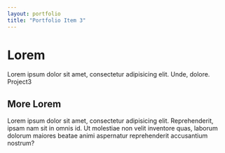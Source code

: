 ```yaml
---
layout: portfolio
title: "Portfolio Item 3"
---
```


# Lorem
Lorem ipsum dolor sit amet, consectetur adipisicing elit. Unde, dolore.
Project3

## More Lorem
Lorem ipsum dolor sit amet, consectetur adipisicing elit. Reprehenderit, ipsam nam sit in omnis id. Ut molestiae non velit inventore quas, laborum dolorum maiores beatae animi aspernatur reprehenderit accusantium nostrum?
